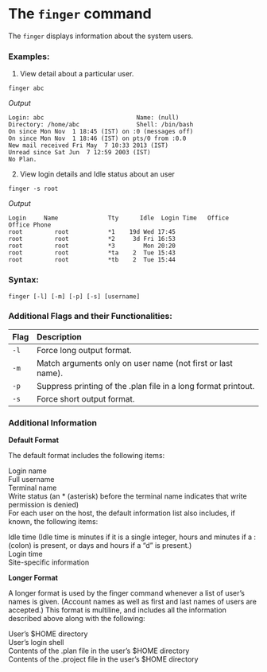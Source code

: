 
# The `finger` command

The `finger` displays information about the system users.

### Examples:

1. View detail about a particular user.

```
finger abc
```
*Output*
```
Login: abc                          Name: (null)
Directory: /home/abc                Shell: /bin/bash
On since Mon Nov  1 18:45 (IST) on :0 (messages off)
On since Mon Nov  1 18:46 (IST) on pts/0 from :0.0
New mail received Fri May  7 10:33 2013 (IST)
Unread since Sat Jun  7 12:59 2003 (IST)
No Plan.
```

2. View login details and Idle status about an user

```
finger -s root
```
*Output*
```
Login     Name       		Tty      Idle  Login Time   Office     Office Phone
root         root           *1    19d Wed 17:45
root         root           *2     3d Fri 16:53
root         root           *3        Mon 20:20
root         root           *ta    2  Tue 15:43
root         root           *tb    2  Tue 15:44
```
### Syntax:

```
finger [-l] [-m] [-p] [-s] [username]
```


### Additional Flags and their Functionalities:

|**Flag**   |**Description**   |
|:---|:---|
|`-l`|Force long output format.|
|`-m`|Match arguments only on user name (not first or last name).|
|`-p`|Suppress printing of the .plan file in a long format printout.|
|`-s`|Force short output format.|

### Additional Information
**Default Format**

The default format includes the following items:

Login name  
Full username  
Terminal name  
Write status (an * (asterisk) before the terminal name indicates that write permission is denied)  
For each user on the host, the default information list also includes, if known, the following items:

Idle time (Idle time is minutes if it is a single integer, hours and minutes if a : (colon) is present, or days and hours if a “d” is present.)  
Login time  
Site-specific information

**Longer Format**

A longer format is used by the finger command whenever a list of user’s names is given. (Account names as well as first and last names of users are accepted.) This format is multiline, and includes all the information described above along with the following:

User’s $HOME directory  
User’s login shell  
Contents of the .plan file in the user’s $HOME directory  
Contents of the .project file in the user’s $HOME directory
